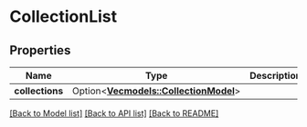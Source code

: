 # CollectionList

## Properties

Name | Type | Description | Notes
------------ | ------------- | ------------- | -------------
**collections** | Option<[**Vec<models::CollectionModel>**](CollectionModel.md)> |  | [optional]

[[Back to Model list]](../README.md#documentation-for-models) [[Back to API list]](../README.md#documentation-for-api-endpoints) [[Back to README]](../README.md)


